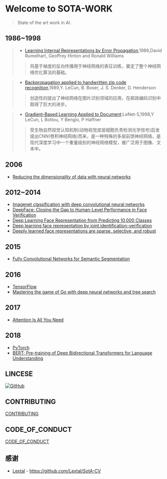 # Welcome to SOTA-WORK

> State of the art work in AI.

## 1986~1998

> - [Learning Internal Representations by Error Propagation](https://apps.dtic.mil/dtic/tr/fulltext/u2/a164453.pdf),1986,David Rumelhart, Geoffrey Hinton and Ronald Williams
>
> > 将基于梯度的反向传播用于神经网络的表征训练，奠定了整个神经网络优化算法的基础。

> - [Backpropagation applied to handwritten zip code recognition](http://www.ics.uci.edu/~welling/teaching/273ASpring09/lecun-89e.pdf),1989,Y. LeCun, B. Boser, J. S. Denker, D. Henderson
>
> > 创造性的提出了神经网络在图片识别领域的应用，在邮政编码识别中取得了巨大的进步。

> - [Gradient-Based Learning Applied to Document](http://yann.lecun.com/exdb/publis/pdf/lecun-01a.pdf):LeNet-5,1998,Y LeCun, L Bottou, Y Bengio, P Haffner
>
> > 受生物自然视觉认知机制(动物视觉皮层细胞负责检测光学信号)启发提出CNN(卷积神经网络)而来，是一种特殊的多层前馈神经网络，是现代深度学习中一个重量级别的神经网络模型，被广泛用于图像、文本中。

## 2006

- [Reducing the dimensionality of data with neural networks](https://pdfs.semanticscholar.org/7d76/b71b700846901ac4ac119403aa737a285e36.pdf)

## 2012~2014

- [Imagenet classification with deep convolutional neural networks](http://papers.nips.cc/paper/4824-imagenet-classification-with-deep-convolutional-neural-networks.pdf)
- [DeepFace: Closing the Gap to Human-Level Performance in Face Verification](https://www.cv-foundation.org/openaccess/content_cvpr_2014/papers/Taigman_DeepFace_Closing_the_2014_CVPR_paper.pdf)
- [Deep Learning Face Representation from Predicting 10,000 Classes](https://www.cv-foundation.org/openaccess/content_cvpr_2014/papers/Sun_Deep_Learning_Face_2014_CVPR_paper.pdf)
- [Deep learning face representation by joint identification-verification](https://papers.nips.cc/paper/5416-deep-learning-face-representation-by-joint-identification-verification.pdf)
- [Deeply learned face representations are sparse, selective, and robust](https://www.cv-foundation.org/openaccess/content_cvpr_2015/papers/Sun_Deeply_Learned_Face_2015_CVPR_paper.pdf)

## 2015

- [Fully Convolutional Networks for Semantic Segmentation](https://www.cv-foundation.org/openaccess/content_cvpr_2015/papers/Long_Fully_Convolutional_Networks_2015_CVPR_paper.pdf)

## 2016

- [TensorFlow](https://tensorflow.org)
- [Mastering the game of Go with deep neural networks and tree search](http://web.iitd.ac.in/~sumeet/Silver16.pdf)

## 2017

- [Attention Is All You Need](https://arxiv.org/abs/1706.03762)

## 2018

- [PyTorch](https://pytorch.org/)
- [BERT: Pre-training of Deep Bidirectional Transformers for Language Understanding](https://arxiv.org/abs/1810.04805)




## LINCESE
[![GitHub](https://img.shields.io/github/license/SOTA-WORK/SOTA-WORK.svg?style=popout-square)](LICENSE)

## CONTRIBUTING
[CONTRIBUTING](CONTRIBUTING.md)

## CODE_OF_CONDUCT
[CODE_OF_CONDUCT](CODE_OF_CONDUCT.md)


## 感谢
- [Lextal](https://github.com/Lextal) - https://github.com/Lextal/SotA-CV
